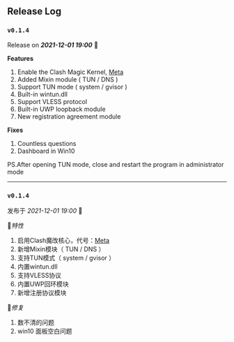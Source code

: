 ## Release Log

### `v0.1.4`

Release on _**2021-12-01 19:00**_ 👏

**Features**

1. Enable the Clash Magic Kernel, [Meta](https://github.com/Clash-Mini/Clash.Mini/clash)
2. Added Mixin module ( TUN / DNS )
3. Support TUN mode ( system / gvisor )
4. Built-in wintun.dll
5. Support VLESS protocol
6. Built-in UWP loopback module
7. New registration agreement module

**Fixes**

1. Countless questions
2. Dashboard in Win10

PS.After opening TUN mode, close and restart the program in administrator mode

---

### `v0.1.4`

发布于 _2021-12-01 19:00_ 👏

🎉*特性*

1. 启用Clash魔改核心，代号：[Meta](https://github.com/Clash-Mini/Clash.Mini/clash)
2. 新增Mixin模块（ TUN / DNS ）
3. 支持TUN模式（ system / gvisor ）
4. 内置wintun.dll
5. 支持VLESS协议
6. 内置UWP回环模块
7. 新增注册协议模块

🎇*修复*

1. 数不清的问题
2. win10 面板空白问题
